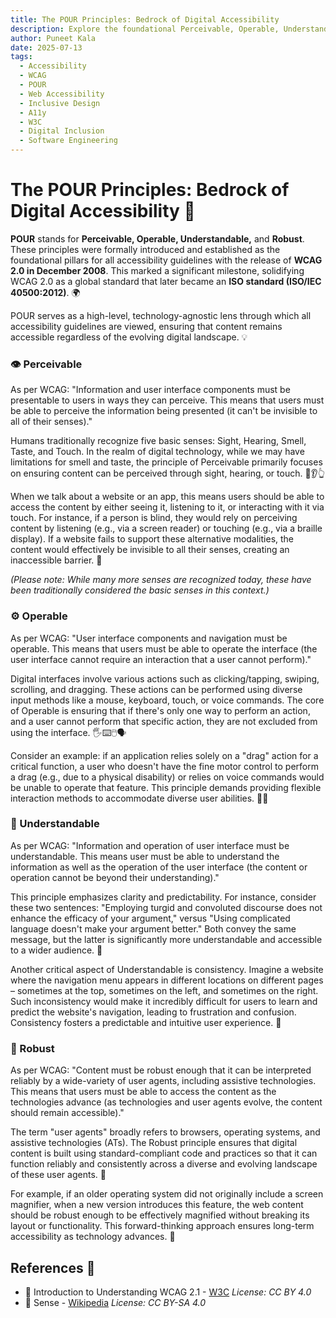 ```yaml
---
title: The POUR Principles: Bedrock of Digital Accessibility
description: Explore the foundational Perceivable, Operable, Understandable, and Robust (POUR) principles, introduced with WCAG 2.0. This article clarifies each principle with practical examples, highlighting their crucial role in building inclusive digital experiences.
author: Puneet Kala
date: 2025-07-13
tags:
  - Accessibility
  - WCAG
  - POUR
  - Web Accessibility
  - Inclusive Design
  - A11y
  - W3C
  - Digital Inclusion
  - Software Engineering
---
```

# The POUR Principles: Bedrock of Digital Accessibility 🧱

**POUR** stands for **Perceivable, Operable, Understandable,** and **Robust**. These principles were formally introduced and established as the foundational pillars for all accessibility guidelines with the release of **WCAG 2.0 in December 2008**. This marked a significant milestone, solidifying WCAG 2.0 as a global standard that later became an **ISO standard (ISO/IEC 40500:2012)**. 🌍

POUR serves as a high-level, technology-agnostic lens through which all accessibility guidelines are viewed, ensuring that content remains accessible regardless of the evolving digital landscape. 💡

### 👁️ Perceivable

As per WCAG: "Information and user interface components must be presentable to users in ways they can perceive. This means that users must be able to perceive the information being presented (it can't be invisible to all of their senses)."

Humans traditionally recognize five basic senses: Sight, Hearing, Smell, Taste, and Touch. In the realm of digital technology, while we may have limitations for smell and taste, the principle of Perceivable primarily focuses on ensuring content can be perceived through sight, hearing, or touch. 👀👂👆

When we talk about a website or an app, this means users should be able to access the content by either seeing it, listening to it, or interacting with it via touch. For instance, if a person is blind, they would rely on perceiving content by listening (e.g., via a screen reader) or touching (e.g., via a braille display). If a website fails to support these alternative modalities, the content would effectively be invisible to all their senses, creating an inaccessible barrier. 🚫

_(Please note: While many more senses are recognized today, these have been traditionally considered the basic senses in this context.)_

### ⚙️ Operable

As per WCAG: "User interface components and navigation must be operable. This means that users must be able to operate the interface (the user interface cannot require an interaction that a user cannot perform)."

Digital interfaces involve various actions such as clicking/tapping, swiping, scrolling, and dragging. These actions can be performed using diverse input methods like a mouse, keyboard, touch, or voice commands. The core of Operable is ensuring that if there's only one way to perform an action, and a user cannot perform that specific action, they are not excluded from using the interface. 🖐️⌨️🖱️🗣️

Consider an example: if an application relies solely on a "drag" action for a critical function, a user who doesn't have the fine motor control to perform a drag (e.g., due to a physical disability) or relies on voice commands would be unable to operate that feature. This principle demands providing flexible interaction methods to accommodate diverse user abilities. 🤸‍♀️

### 🧠 Understandable

As per WCAG: "Information and operation of user interface must be understandable. This means user must be able to understand the information as well as the operation of the user interface (the content or operation cannot be beyond their understanding)."

This principle emphasizes clarity and predictability. For instance, consider these two sentences: "Employing turgid and convoluted discourse does not enhance the efficacy of your argument," versus "Using complicated language doesn't make your argument better." Both convey the same message, but the latter is significantly more understandable and accessible to a wider audience. 💬

Another critical aspect of Understandable is consistency. Imagine a website where the navigation menu appears in different locations on different pages – sometimes at the top, sometimes on the left, and sometimes on the right. Such inconsistency would make it incredibly difficult for users to learn and predict the website's navigation, leading to frustration and confusion. Consistency fosters a predictable and intuitive user experience. 🧭

### 💪 Robust

As per WCAG: "Content must be robust enough that it can be interpreted reliably by a wide-variety of user agents, including assistive technologies. This means that users must be able to access the content as the technologies advance (as technologies and user agents evolve, the content should remain accessible)."

The term "user agents" broadly refers to browsers, operating systems, and assistive technologies (ATs). The Robust principle ensures that digital content is built using standard-compliant code and practices so that it can function reliably and consistently across a diverse and evolving landscape of these user agents. 🚀

For example, if an older operating system did not originally include a screen magnifier, when a new version introduces this feature, the web content should be robust enough to be effectively magnified without breaking its layout or functionality. This forward-thinking approach ensures long-term accessibility as technology advances. 🔄

## References 📖

* 🥇 Introduction to Understanding WCAG 2.1 - [W3C](https://www.w3.org/WAI/WCAG21/Understanding/intro) *License: CC BY 4.0*
* 🥉 Sense - [Wikipedia](https://en.wikipedia.org/wiki/Sense) _License: CC BY-SA 4.0_